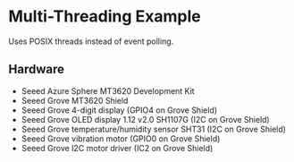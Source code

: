 # Multi-Threading Example

Uses POSIX threads instead of event polling.

## Hardware

- Seeed Azure Sphere MT3620 Development Kit
- Seeed Grove MT3620 Shield
- Seeed Grove 4-digit display (GPIO4 on Grove Shield)
- Seeed Grove OLED display 1.12 v2.0 SH1107G (I2C on Grove Shield)
- Seeed Grove temperature/humidity sensor SHT31 (I2C on Grove Shield)
- Seeed Grove vibration motor (GPIO0 on Grove Shield)
- Seeed Grove I2C motor driver (IC2 on Grove Shield)